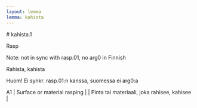 ```yaml
---
layout: lemma
lemma: kahista
---
```


<div class="sense">
# <span class="sensename">kahista.1</span>

<span class="description">Rasp</span>

Note: not in sync with rasp.01, no arg0 in Finnish

<span class="description">Rahista, kahista</span>

Huom! Ei synkr. rasp.01:n kanssa, suomessa ei arg0:a

A1 | Surface or material rasping |   | Pinta tai materiaali, joka rahisee, kahisee |  

</div>

